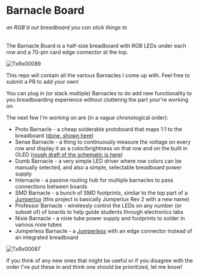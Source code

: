 # Barnacle Board
###### an RGB'd out breadboard you can stick things to

The Barnacle Board is a half-size breadboard with RGB LEDs under each row and a 70-pin card edge connector at the top.

![TxRx00089](https://github.com/Architeuthis-Flux/Barnacle_Board/assets/20519442/a3bab266-83e3-4b2e-a942-23591e9d55d6)

This repo will contain all the various Barnacles I come up with. Feel free to submit a PR to add your own!

You can plug in (or stack multiple) Barnacles to do add new functionality to you breadboarding experience without cluttering the part your're working on.


The next few I'm working on are (in a vague chronological order):
 - Proto Barnacle - a cheap solderable protoboard that maps 1:1 to the breadboard ([done, shown here](https://kicanvas.org/?github=https://github.com/Architeuthis-Flux/Barnacle_Board/blob/main/ProtoBarnacle/ProtoBarnacle.kicad_pcb))
 - Sense Barnacle - a thing to continuously measure the voltage on every row and display it as a color/brightness on that row and on the built in OLED ([rough draft of the schematic is here](https://kicanvas.org/?github=https://github.com/Architeuthis-Flux/Barnacle_Board/blob/main/SenseBarnacle/SenseBarnacle.kicad_sch))
 - Dumb Barnacle - a very simple LED driver where row colors can be manually selected, and also a simple, selectable breadboard power supply
 - Internacle - a passive routing hub for multiple barnacles to pass connections between boards
 - SMD Barnacle - a bunch of SMD footprints, similar to the top part of a [Jumperlux](https://github.com/Architeuthis-Flux/JumperLUX) (this project is basically Jumperlux Rev 2 with a new name)
 - Professor Barnacle - wirelessly control the LEDs on any number (or subset of) of boards to help guide students through electronics labs
 - Nixie Barnacle - a nixie tube power supply and footprints to solder in various nixie tubes
 - Jumperless Barnacle - a [Jumperless](https://github.com/Architeuthis-Flux/Jumperless) with an edge connector instead of an integrated breadboard





![TxRx00087](https://github.com/Architeuthis-Flux/Barnacle_Board/assets/20519442/a09d111b-5562-4daf-bbf6-17a57371504a)

If you think of any new ones that might be useful or if you disagree with the order I've put these in and think one should be prioritized, let me know!
